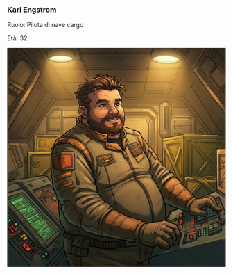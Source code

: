 ### Karl Engstrom

Ruolo: Pilota di nave cargo

Età: 32

![Yeon Marker](https://github.com/1C3/lancer/blob/main/personaggi/yeon_marker.jpg?raw=true)
